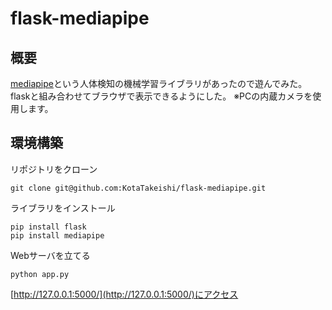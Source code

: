 # flask-mediapipe

## 概要

[mediapipe](https://mediapipe.dev/)という人体検知の機械学習ライブラリがあったので遊んでみた。  
flaskと組み合わせてブラウザで表示できるようにした。 
※PCの内蔵カメラを使用します。


## 環境構築

リポジトリをクローン
```
git clone git@github.com:KotaTakeishi/flask-mediapipe.git
```

ライブラリをインストール
```
pip install flask
pip install mediapipe
```

Webサーバを立てる
```
python app.py
```

[http://127.0.0.1:5000/](http://127.0.0.1:5000/)にアクセス